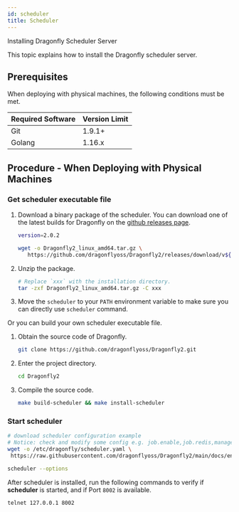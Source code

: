 ```yaml
---
id: scheduler
title: Scheduler
---
```


Installing Dragonfly Scheduler Server

This topic explains how to install the Dragonfly scheduler server.

## Prerequisites

When deploying with physical machines, the following conditions must be met.

| Required Software | Version Limit |
| ----------------- | ------------- |
| Git               | 1.9.1+        |
| Golang            | 1.16.x        |

## Procedure - When Deploying with Physical Machines

### Get scheduler executable file

1. Download a binary package of the scheduler.
   You can download one of the latest builds for
   Dragonfly on the [github releases page](https://github.com/dragonflyoss/Dragonfly2/releases).

   ```sh
   version=2.0.2

   wget -o Dragonfly2_linux_amd64.tar.gz \
      https://github.com/dragonflyoss/Dragonfly2/releases/download/v${version}/Dragonfly2_${version}_linux_amd64.tar.gz
   ```

2. Unzip the package.

   ```bash
   # Replace `xxx` with the installation directory.
   tar -zxf Dragonfly2_linux_amd64.tar.gz -C xxx
   ```

3. Move the `scheduler` to your `PATH` environment
   variable to make sure you can directly use `scheduler` command.

Or you can build your own scheduler executable file.

1. Obtain the source code of Dragonfly.

   ```sh
   git clone https://github.com/dragonflyoss/Dragonfly2.git
   ```

2. Enter the project directory.

   ```sh
   cd Dragonfly2
   ```

3. Compile the source code.

   ```sh
   make build-scheduler && make install-scheduler
   ```

### Start scheduler

```sh
# download scheduler configuration example
# Notice: check and modify some config e.g. job.enable,job.redis,manager.addr ...
wget -o /etc/dragonfly/scheduler.yaml \
 https://raw.githubusercontent.com/dragonflyoss/Dragonfly2/main/docs/en/deployment/configuration/scheduler.yaml

scheduler --options
```

After scheduler is installed, run the following commands to
verify if **scheduler** is started, and if Port `8002` is available.

```sh
telnet 127.0.0.1 8002
```

